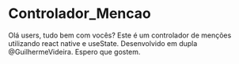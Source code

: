 # Controlador_Mencao
Olá users, tudo bem com vocês? Este é um controlador de menções utilizando react native e useState. Desenvolvido em dupla @GuilhermeVideira. Espero que gostem.
